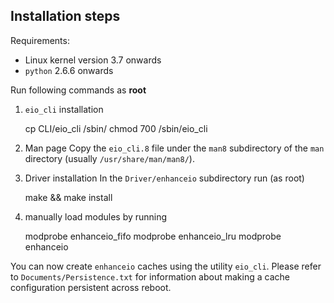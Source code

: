 Installation steps
-------------------

Requirements:

  * Linux kernel version 3.7 onwards
  * `python` 2.6.6 onwards

Run following commands as **root**

  1. `eio_cli` installation

        cp CLI/eio_cli /sbin/
        chmod 700 /sbin/eio_cli

  2. Man page
    Copy the `eio_cli.8` file under the `man8` subdirectory of the `man` directory
    (usually `/usr/share/man/man8/`).

  3. Driver installation
    In the `Driver/enhanceio` subdirectory run (as root)

        make && make install

  4. manually load modules by running
  
        modprobe enhanceio_fifo
        modprobe enhanceio_lru
        modprobe enhanceio
   
   You can now create `enhanceio` caches using the utility `eio_cli`. Please 
   refer to `Documents/Persistence.txt` for information about making a cache
   configuration persistent across reboot.
